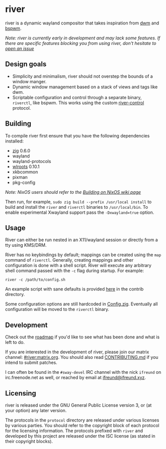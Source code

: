 # river

river is a dynamic wayland compositor that takes inspiration from
[dwm](https://dwm.suckless.org) and
[bspwm](https://github.com/baskerville/bspwm).

*Note: river is currently early in development and may lack some
features. If there are specific features blocking you from using river,
don't hesitate to
[open an issue](https://github.com/ifreund/river/issues/new)*

## Design goals

- Simplicity and minimalism, river should not overstep the bounds of a
window manger.
- Dynamic window management based on a stack of views and tags like dwm.
- Scriptable configuration and control through a separate binary,
`riverctl`, like bspwm. This works using the custom
[river-control](protocol/river-control-unstable-v1.xml) protocol.

## Building

To compile river first ensure that you have the following dependencies
installed:

- [zig](https://github.com/ziglang/zig) 0.6.0
- wayland
- wayland-protocols
- [wlroots](https://github.com/swaywm/wlroots) 0.10.1
- xkbcommon
- pixman
- pkg-config

*Note: NixOS users should refer to the
[Building on NixOS wiki page](https://github.com/ifreund/river/wiki/Building-on-NixOS)*

Then run, for example, `sudo zig build --prefix /usr/local install` to build
and install the `river` and `riverctl` binaries to `/usr/local/bin`. To enable
experimental Xwayland support pass the `-Dxwayland=true` option.

## Usage

River can either be run nested in an X11/wayland session or directly
from a tty using KMS/DRM.

River has no keybindings by default; mappings can be created using the `map`
command of `riverctl`. Generally, creating mappings and other configuration is
done with a shell script. River will execute any arbitrary shell command passed
with the `-c` flag during startup. For example:

```
river -c /path/to/config.sh
```

An example script with sane defaults is provided [here](contrib/config.sh) in
the contrib directory.

Some configuration options are still hardcoded in [Config.zig](river/Config.zig).
Eventually all configuration will be moved to the `riverctl` binary.

## Development

Check out the [roadmap](https://github.com/ifreund/river/issues/1)
if you'd like to see what has been done and what is left to do.

If you are interested in the development of river, please join our
matrix channel: [#river:matrix.org](https://matrix.to/#/#river:matrix.org).
You should also read [CONTRIBUTING.md](CONTRIBUTING.md) if you intend
to submit patches.

I can often be found in the `#sway-devel` IRC channel with the
nick `ifreund` on irc.freenode.net as well, or reached by email at
[ifreund@ifreund.xyz](mailto:ifreund@ifreund.xyz).

## Licensing

river is released under the GNU General Public License version 3, or (at your
option) any later version.

The protocols in the `protocol` directory are released under various licenses by
various parties. You should refer to the copyright block of each protocol for
the licensing information. The protocols prefixed with `river` and developed by
this project are released under the ISC license (as stated in their copyright
blocks).

